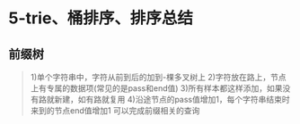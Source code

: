 # 5-trie、桶排序、排序总结
## 前缀树
>1)单个字符串中，字符从前到后的加到-棵多叉树上
2)字符放在路上，节点上有专属的数据项(常见的是pass和end值)
3)所有样本都这样添加，如果没有路就新建，如有路就复用
4)沿途节点的pass值增加1，每个字符串结束时来到的节点end值增加1
可以完成前缀相关的查询